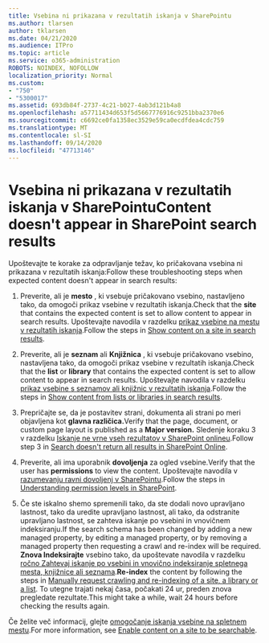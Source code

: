 ```yaml
---
title: Vsebina ni prikazana v rezultatih iskanja v SharePointu
ms.author: tlarsen
author: tklarsen
ms.date: 04/21/2020
ms.audience: ITPro
ms.topic: article
ms.service: o365-administration
ROBOTS: NOINDEX, NOFOLLOW
localization_priority: Normal
ms.custom:
- "750"
- "5300017"
ms.assetid: 693db84f-2737-4c21-b027-4ab3d121b4a8
ms.openlocfilehash: a57711434d653f5d5667776916c9251bba2370e6
ms.sourcegitcommit: c6692ce0fa1358ec3529e59ca0ecdfdea4cdc759
ms.translationtype: MT
ms.contentlocale: sl-SI
ms.lasthandoff: 09/14/2020
ms.locfileid: "47713146"
---
```

# <a name="content-doesnt-appear-in-sharepoint-search-results"></a><span data-ttu-id="c59fb-102">Vsebina ni prikazana v rezultatih iskanja v SharePointu</span><span class="sxs-lookup"><span data-stu-id="c59fb-102">Content doesn't appear in SharePoint search results</span></span>

<span data-ttu-id="c59fb-103">Upoštevajte te korake za odpravljanje težav, ko pričakovana vsebina ni prikazana v rezultatih iskanja:</span><span class="sxs-lookup"><span data-stu-id="c59fb-103">Follow these troubleshooting steps when expected content doesn't appear in search results:</span></span>
  
1. <span data-ttu-id="c59fb-104">Preverite, ali je **mesto** , ki vsebuje pričakovano vsebino, nastavljeno tako, da omogoči prikaz vsebine v rezultatih iskanja.</span><span class="sxs-lookup"><span data-stu-id="c59fb-104">Check that the **site** that contains the expected content is set to allow content to appear in search results.</span></span> <span data-ttu-id="c59fb-105">Upoštevajte navodila v razdelku [prikaz vsebine na mestu v rezultatih iskanja](https://docs.microsoft.com/sharepoint/make-site-content-searchable#show-content-on-a-site-in-search-results).</span><span class="sxs-lookup"><span data-stu-id="c59fb-105">Follow the steps in [Show content on a site in search results](https://docs.microsoft.com/sharepoint/make-site-content-searchable#show-content-on-a-site-in-search-results).</span></span>

2. <span data-ttu-id="c59fb-106">Preverite, ali je **seznam** ali **Knjižnica** , ki vsebuje pričakovano vsebino, nastavljena tako, da omogoči prikaz vsebine v rezultatih iskanja.</span><span class="sxs-lookup"><span data-stu-id="c59fb-106">Check that the **list** or **library** that contains the expected content is set to allow content to appear in search results.</span></span> <span data-ttu-id="c59fb-107">Upoštevajte navodila v razdelku [prikaz vsebine s seznamov ali knjižnic v rezultatih iskanja](https://docs.microsoft.com/sharepoint/make-site-content-searchable#show-content-from-lists-or-libraries-in-search-results).</span><span class="sxs-lookup"><span data-stu-id="c59fb-107">Follow the steps in [Show content from lists or libraries in search results](https://docs.microsoft.com/sharepoint/make-site-content-searchable#show-content-from-lists-or-libraries-in-search-results).</span></span>

3. <span data-ttu-id="c59fb-108">Prepričajte se, da je postavitev strani, dokumenta ali strani po meri objavljena kot **glavna različica.**</span><span class="sxs-lookup"><span data-stu-id="c59fb-108">Verify that the page, document, or custom page layout is published as a **Major version.**</span></span> <span data-ttu-id="c59fb-109">Sledenje koraku 3 v razdelku [Iskanje ne vrne vseh rezultatov v SharePoint onlineu](https://go.microsoft.com/fwlink/?linkid=874525).</span><span class="sxs-lookup"><span data-stu-id="c59fb-109">Follow step 3 in [Search doesn't return all results in SharePoint Online](https://go.microsoft.com/fwlink/?linkid=874525).</span></span>

4. <span data-ttu-id="c59fb-110">Preverite, ali ima uporabnik **dovoljenja** za ogled vsebine.</span><span class="sxs-lookup"><span data-stu-id="c59fb-110">Verify that the user has **permissions** to view the content.</span></span> <span data-ttu-id="c59fb-111">Upoštevajte navodila v [razumevanju ravni dovoljenj v SharePointu](https://docs.microsoft.com/sharepoint/understanding-permission-levels).</span><span class="sxs-lookup"><span data-stu-id="c59fb-111">Follow the steps in [Understanding permission levels in SharePoint](https://docs.microsoft.com/sharepoint/understanding-permission-levels).</span></span>
    
5. <span data-ttu-id="c59fb-112">Če ste iskalno shemo spremenili tako, da ste dodali novo upravljano lastnost, tako da uredite upravljano lastnost, ali tako, da odstranite upravljano lastnost, se zahteva iskanje po vsebini in vnovičnem indeksiranju.</span><span class="sxs-lookup"><span data-stu-id="c59fb-112">If the search schema has been changed by adding a new managed property, by editing a managed property, or by removing a managed property then requesting a crawl and re-index will be required.</span></span> <span data-ttu-id="c59fb-113">**Znova Indeksirajte** vsebino tako, da upoštevate navodila v razdelku [ročno Zahtevaj iskanje po vsebini in vnovično indeksiranje spletnega mesta, knjižnice ali seznama](https://docs.microsoft.com/sharepoint/crawl-site-content).</span><span class="sxs-lookup"><span data-stu-id="c59fb-113">**Re-index** the content by following the steps in [Manually request crawling and re-indexing of a site, a library or a list](https://docs.microsoft.com/sharepoint/crawl-site-content).</span></span> <span data-ttu-id="c59fb-114">To utegne trajati nekaj časa, počakati 24 ur, preden znova pregledate rezultate.</span><span class="sxs-lookup"><span data-stu-id="c59fb-114">This might take a while, wait 24 hours before checking the results again.</span></span>

<span data-ttu-id="c59fb-115">Če želite več informacij, glejte [omogočanje iskanja vsebine na spletnem mestu](https://docs.microsoft.com/sharepoint/make-site-content-searchable).</span><span class="sxs-lookup"><span data-stu-id="c59fb-115">For more information, see [Enable content on a site to be searchable](https://docs.microsoft.com/sharepoint/make-site-content-searchable).</span></span> 
  
